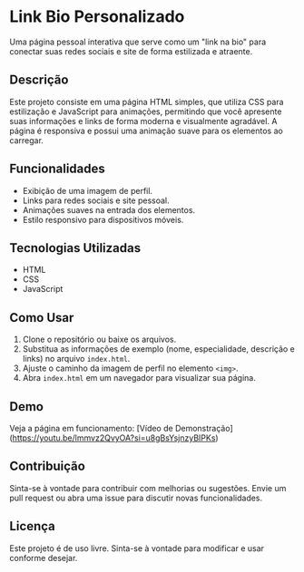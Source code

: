 # Link Bio Personalizado

Uma página pessoal interativa que serve como um "link na bio" para conectar suas redes sociais e site de forma estilizada e atraente.

## Descrição

Este projeto consiste em uma página HTML simples, que utiliza CSS para estilização e JavaScript para animações, permitindo que você apresente suas informações e links de forma moderna e visualmente agradável. A página é responsiva e possui uma animação suave para os elementos ao carregar.

## Funcionalidades

- Exibição de uma imagem de perfil.
- Links para redes sociais e site pessoal.
- Animações suaves na entrada dos elementos.
- Estilo responsivo para dispositivos móveis.

## Tecnologias Utilizadas

- HTML
- CSS
- JavaScript

## Como Usar

1. Clone o repositório ou baixe os arquivos.
2. Substitua as informações de exemplo (nome, especialidade, descrição e links) no arquivo `index.html`.
3. Ajuste o caminho da imagem de perfil no elemento `<img>`.
4. Abra `index.html` em um navegador para visualizar sua página.

## Demo

Veja a página em funcionamento: [Vídeo de Demonstração] (https://youtu.be/lmmvz2QvyOA?si=u8gBsYsjnzyBIPKs)

## Contribuição

Sinta-se à vontade para contribuir com melhorias ou sugestões. Envie um pull request ou abra uma issue para discutir novas funcionalidades.

## Licença

Este projeto é de uso livre. Sinta-se à vontade para modificar e usar conforme desejar.

